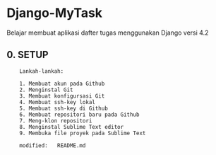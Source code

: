 # Django-MyTask
Belajar membuat aplikasi dafter tugas menggunakan Django versi 4.2


## 0. SETUP
        
        Lankah-lankah:

        1. Membuat akun pada Github
        2. Menginstal Git
        3. Membuat konfigursasi Git
        4. Membuat ssh-key lokal
        5. Membuat ssh-key di Github
        6. Membuat repositori baru pada Github
        7. Meng-klon repositori
        8. Menginstal Sublime Text editor
        9. Membuka file proyek pada Sublime Text

        modified:   README.md
        



















